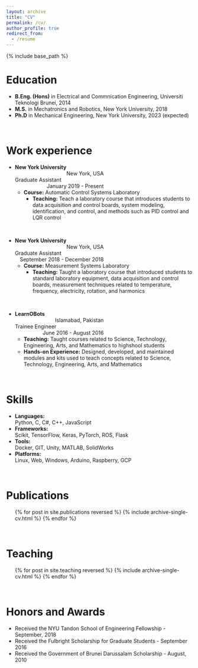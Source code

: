 ```yaml
---
layout: archive
title: "CV"
permalink: /cv/
author_profile: true
redirect_from:
  - /resume
---
```


{% include base_path %}

Education
======
* **B.Eng. (Hons)** in Electrical and Commnication Engineering, Universiti Teknologi Brunei, 2014
* **M.S.** in Mechatronics and Robotics, New York University, 2018
* **Ph.D** in Mechanical Engineering, New York University, 2023 (expected)

<br>

Work experience
======
<!-- * **New York University** | New York, USA   -->
* <div style="display: inline-block; text-align: left; font-weight: bold; width: 50%;">New York University</div> <div style="display: inline-block; text-align: right; width: 50%;">New York, USA</div>  
  <div style="display: inline-block; text-align: left; width: 50%;">Graduate Assistant</div> <div style="display: inline-block; text-align: right; width: 50%;">January 2019 - Present</div>

  * **Course:** Automatic Control Systems Laboratory
    * **Teaching:** Teach a laboratory course that introduces students to data acquisition and control boards, system modeling, identification, and control, and methods such as PID control and LQR control

<br>

* <div style="display: inline-block; text-align: left; font-weight: bold; width: 50%;">New York University</div> <div style="display: inline-block; text-align: right; width: 50%;">New York, USA</div>  
  <div style="display: inline-block; text-align: left; width: 50%;">Graduate Assistant</div> <div style="display: inline-block; text-align: right; width: 50%;">September 2018 - December 2018</div>  

  * **Course:** Measurement Systems Laboratory
    * **Teaching:** Taught a laboratory course that introduced students to standard laboratory equipment, data acquisition and control boards, measurement techniques related to temperature, frequency, electricity, rotation, and harmonics

<br>

* <div style="display: inline-block; text-align: left; font-weight: bold; width: 50%;">LearnOBots</div> <div style="display: inline-block; text-align: right; width: 50%;">Islamabad, Pakistan</div>  
  <div style="display: inline-block; text-align: left; width: 50%;">Trainee Engineer</div> <div style="display: inline-block; text-align: right; width: 50%;">June 2016 - August 2016</div>  

  * **Teaching:** Taught courses related to Science, Technology, Engineering, Arts, and Mathematics to highshool students
  * **Hands-on Experience:** Designed, developed, and maintained modules and kits used to teach concepts related to Science, Technology, Engineering, Arts, and Mathematics

<br>

Skills
======
* <div style="display: inline-block; text-align: left; font-weight: bold; width: 30%;">Languages:</div> <div style="display: inline-block; text-align: left; width: 70%;">Python, C, C#, C++, JavaScript</div>
* <div style="display: inline-block; text-align: left; font-weight: bold; width: 30%;">Frameworks:</div> <div style="display: inline-block; text-align: left; width: 70%;">Scikit, TensorFlow, Keras, PyTorch, ROS, Flask</div>
* <div style="display: inline-block; text-align: left; font-weight: bold; width: 30%;">Tools:</div> <div style="display: inline-block; text-align: left; width: 70%;">Docker, GIT, Unity, MATLAB, SolidWorks</div>
* <div style="display: inline-block; text-align: left; font-weight: bold; width: 30%;">Platforms:</div> <div style="display: inline-block; text-align: left; width: 70%;">Linux, Web, Windows, Arduino, Raspberry, GCP</div>

<br>

Publications
======
  <ul>{% for post in site.publications reversed %}
    {% include archive-single-cv.html %}
  {% endfor %}</ul>
  
<!-- Talks
======
  <ul>{% for post in site.talks %}
    {% include archive-single-talk-cv.html %}
  {% endfor %}</ul> -->

<br>

Teaching
======
  <ul>{% for post in site.teaching reversed %}
    {% include archive-single-cv.html %}
  {% endfor %}</ul>

<br>

Honors and Awards
======
* Received the NYU Tandon School of Engineering Fellowship - September, 2018
* Received the Fulbright Scholarship for Graduate Students - September 2016
* Received the Government of Brunei Darussalam Scholarship - August, 2010

<!-- Service and leadership
======
* Currently signed in to 43 different slack teams -->

